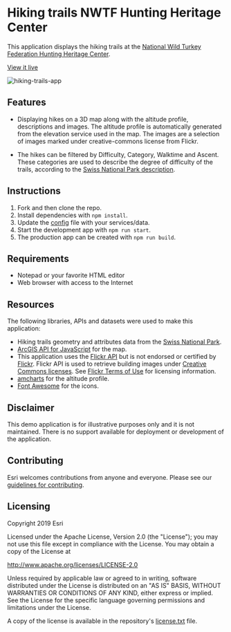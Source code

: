 # Hiking trails NWTF Hunting Heritage Center

This application displays the hiking trails at the [National Wild Turkey Federation Hunting Heritage Center](http://www.nwtf.org/about/hunting-heritage-center).

[View it live](https://esri.github.io/hiking-trails-app)

![hiking-trails-app](screenshots/screenshot1.PNG)

## Features

* Displaying hikes on a 3D map along with the altitude profile, descriptions and images. The altitude profile is automatically generated from the elevation service used in the map. The images are a selection of images marked under creative-commons license from Flickr.

* The hikes can be filtered by Difficulty, Category, Walktime and Ascent. These categories are used to describe the degree of difficulty of the trails, according to the [Swiss National Park description](http://www.nationalpark.ch/en/visit/trails-routes).

## Instructions

1. Fork and then clone the repo.
2. Install dependencies with `npm install`.
3. Update the [config](./src/ts/config.ts) file with your services/data.
4. Start the development app with `npm run start`.
5. The production app can be created with `npm run build`.

## Requirements

* Notepad or your favorite HTML editor
* Web browser with access to the Internet

## Resources

The following libraries, APIs and datasets  were used to make this application:</p>

* Hiking trails geometry and attributes data from the [Swiss National Park](http://www.nationalpark.ch/en/visit/trails-routes).
* [ArcGIS API for JavaScript](https://developers.arcgis.com/javascript/) for the map.
* This application uses the <a href="https://www.flickr.com/services/api/" target="_blank">Flickr API</a> but is not endorsed or certified by <a href="https://www.flickr.com/" target="_blank">Flickr</a>. Flickr API is used to retrieve building images under <a href="https://creativecommons.org/licenses/" target="_blank">Creative Commons licenses</a>. See <a href="https://www.flickr.com/services/api/tos/" target="_blank">Flickr Terms of Use</a> for licensing information.
* [amcharts](https://github.com/amcharts) for the altitude profile.
* [Font Awesome](https://fontawesome.com/) for the icons.

## Disclaimer

This demo application is for illustrative purposes only and it is not maintained. There is no support available for deployment or development of the application.

## Contributing

Esri welcomes contributions from anyone and everyone. Please see our [guidelines for contributing](https://github.com/esri/contributing).

## Licensing
Copyright 2019 Esri

Licensed under the Apache License, Version 2.0 (the "License");
you may not use this file except in compliance with the License.
You may obtain a copy of the License at

   http://www.apache.org/licenses/LICENSE-2.0

Unless required by applicable law or agreed to in writing, software
distributed under the License is distributed on an "AS IS" BASIS,
WITHOUT WARRANTIES OR CONDITIONS OF ANY KIND, either express or implied.
See the License for the specific language governing permissions and
limitations under the License.

A copy of the license is available in the repository's [license.txt](./license.txt ) file.
